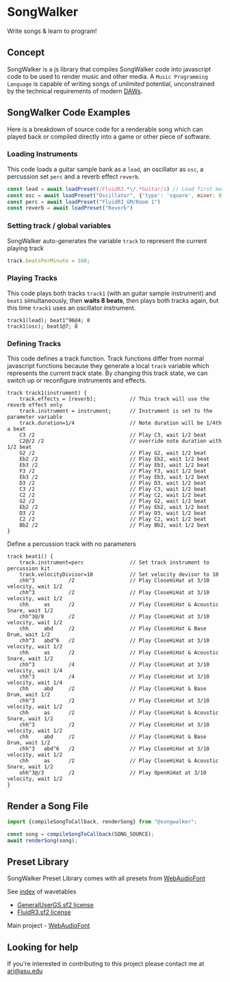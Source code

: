 # SongWalker

Write songs & learn to program!

## Concept

SongWalker is a js library that compiles SongWalker code into javascript code to be used
to render music and other media. A `Music Programming Language` is capable of writing songs of
*unlimited* potential, unconstrained by the technical requirements of
modern [DAWs](https://en.wikipedia.org/wiki/Digital_audio_workstation).

## SongWalker Code Examples

Here is a breakdown of source code for a renderable song which can played back or compiled directly
into a game or other piece of software.

### Loading Instruments

This code loads a guitar sample bank as a `lead`, an oscillator as `osc`,
a percussion set `perc` and a reverb effect `reverb`.

```javascript
const lead = await loadPreset(/FluidR3.*\/.*Guitar/i) // Load first matching preset
const osc = await loadPreset("Oscillator", {'type': 'square', mixer: 0.4})
const perc = await loadPreset("FluidR3_GM/Room 1")
const reverb = await loadPreset("Reverb")
```

### Setting track / global variables

SongWalker auto-generates the variable `track` to represent the current playing track

```javascript
track.beatsPerMinute = 160;
```

### Playing Tracks

This code plays both tracks `track1` (with an guitar sample instrument) and `beat1`
simultaneously, then **waits 8 beats**, then plays both tracks again, but this time `track1` uses an oscillator
instrument.

```
track1(lead); beat1^96@4; 8
track1(osc); beat1@7; 8
```

### Defining Tracks

This code defines a track function. Track functions differ from normal javascript functions
because they generate a local `track` variable which represents the current track state.
By changing this track state, we can switch up or reconfigure instruments and effects.

```
track track1(instrument) {
    track.effects = [reverb];           // This track will use the reverb effect only
    track.instrument = instrument;      // Instrument is set to the parameter variable
    track.duration=1/4                  // Note duration will be 1/4th a beat
    C3 /2                               // Play C3, wait 1/2 beat
    C2@/2 /2                            // override note duration with 1/2 beat
    G2 /2                               // Play G2, wait 1/2 beat
    Eb2 /2                              // Play Eb2, wait 1/2 beat
    Eb3 /2                              // Play Eb3, wait 1/2 beat
    F3 /2                               // Play F3, wait 1/2 beat
    Eb3 /2                              // Play Eb3, wait 1/2 beat
    D3 /2                               // Play D3, wait 1/2 beat
    C3 /2                               // Play C3, wait 1/2 beat
    C2 /2                               // Play C2, wait 1/2 beat
    G2 /2                               // Play G2, wait 1/2 beat
    Eb2 /2                              // Play Eb2, wait 1/2 beat
    D3 /2                               // Play D3, wait 1/2 beat
    C2 /2                               // Play C2, wait 1/2 beat
    Bb2 /2                              // Play Bb2, wait 1/2 beat
}
```

Define a percussion track with no parameters

```
track beat1() {
    track.instrument=perc               // Set track instrument to percussion kit
    track.velocityDivisor=10            // Set velocity devisor to 10
    chh^3           /2                  // Play CloseHiHat at 3/10 velocity, wait 1/2
    chh^3           /2                  // Play CloseHiHat at 3/10 velocity, wait 1/2
    chh     as      /2                  // Play CloseHiHat & Acoustic Snare, wait 1/2
    chh^3@/8        /2                  // Play CloseHiHat at 3/10 velocity, wait 1/2
    chh     abd     /2                  // Play CloseHiHat & Base Drum, wait 1/2
    chh^3   abd^6   /2                  // Play CloseHiHat at 3/10 velocity, wait 1/2
    chh     as      /2                  // Play CloseHiHat & Acoustic Snare, wait 1/2
    chh^3           /4                  // Play CloseHiHat at 3/10 velocity, wait 1/4
    chh^3           /4                  // Play CloseHiHat at 3/10 velocity, wait 1/4
    chh     abd     /2                  // Play CloseHiHat & Base Drum, wait 1/2
    chh^3           /2                  // Play CloseHiHat at 3/10 velocity, wait 1/2
    chh     as      /2                  // Play CloseHiHat & Acoustic Snare, wait 1/2
    chh^3           /2                  // Play CloseHiHat at 3/10 velocity, wait 1/2
    chh     abd     /2                  // Play CloseHiHat & Base Drum, wait 1/2
    chh^3   abd^6   /2                  // Play CloseHiHat at 3/10 velocity, wait 1/2
    chh     as      /2                  // Play CloseHiHat & Acoustic Snare, wait 1/2
    ohh^3@/3        /2                  // Play OpenHiHat at 3/10 velocity, wait 1/2
}
```

## Render a Song File

```javascript
import {compileSongToCallback, renderSong} from "@songwalker";

const song = compileSongToCallback(SONG_SOURCE);
await renderSong(song);
```

## Preset Library

SongWalker Preset Library comes with all presets from [WebAudioFont](https://github.com/clevertree/webaudiofontdata/)

See [index](https://surikov.github.io/webaudiofontdata/sound/) of wavetables

- [GeneralUserGS.sf2 license](http://www.schristiancollins.com/generaluser.php)
- [FluidR3.sf2 license](https://github.com/musescore/MuseScore/blob/master/share/sound/FluidR3Mono_License.md)

Main project - [WebAudioFont](https://surikov.github.io/webaudiofont/)

## Looking for help

If you're interested in contributing to this project please contact me at [ari@asu.edu](mailto:ari@asu.edu)
